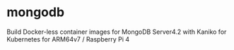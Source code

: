 # mongodb

Build Docker-less container images for MongoDB Server4.2 with Kaniko for Kubernetes for ARM64v7 / Raspberry Pi 4
